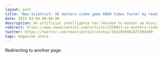 ```yaml
---
layout: post
title: "New Scientist: AI masters video game 6000 times faster by reading the instructions"
date: 2023-03-04 00:00:00
description: An artificial intelligence has learned to master an Atari skiing game in days of playing time rather than the decades it took a specialist DeepMind AI, simply by reading the instructions written for humans before it started
redirect: https://www.newscientist.com/article/2358953-ai-masters-video-game-6000-times-faster-by-reading-the-instructions/
twitter: https://twitter.com/newscientist/status/1631958982871994369
tags: magazine atari
---
```


Redirecting to another page.
